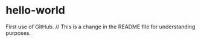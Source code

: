 # hello-world
First use of GitHub.
// This is a change in the README file for understanding purposes.

